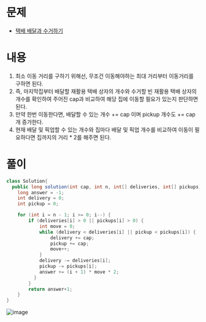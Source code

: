 # 문제
- [택배 배달과 수거하기](https://school.programmers.co.kr/learn/courses/30/lessons/150369)

# 내용
1. 최소 이동 거리를 구하기 위해선, 무조건 이동해야하는 최대 거리부터 이동거리를 구하면 된다.
2. 즉, 마지막집부터 배달할 재활용 택배 상자의 개수와 수거할 빈 재활용 택배 상자의 개수를 확인하여 주어진 cap과 비교하여 해당 집에 이동할 필요가 있는지 판단하면 된다.
3. 만약 한번 이동한다면, 배달할 수 있는 개수 += cap 이며 pickup 개수도 += cap 개 증가한다.
4. 현재 배달 및 픽업할 수 있는 개수와 집마다 배달 및 픽업 개수를 비교하여 이동이 필요하다면 집까지의 거리 * 2를 해주면 된다. 


# 풀이
```java
class Solution{
  public long solution(int cap, int n, int[] deliveries, int[] pickups) {
    long answer = -1;
    int delivery = 0;
    int pickup = 0;

    for (int i = n - 1; i >= 0; i--) {
        if (deliveries[i] > 0 || pickups[i] > 0) {
            int move = 0;
            while (delivery < deliveries[i] || pickup < pickups[i]) {
                delivery += cap;
                pickup += cap;
                move++;
            }
            delivery -= deliveries[i];
            pickup -= pickups[i];
            answer += (i + 1) * move * 2;
          }
        }
        return answer+1;
    }
}
```

![image](https://github.com/v-studies/algorithm/assets/70589857/5543da98-cb04-418b-adef-7fcadf288d85)
